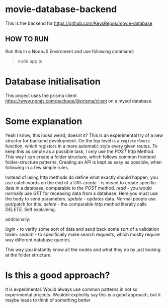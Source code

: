 # movie-database-backend
This is the backend for https://github.com/KevsRepos/movie-database

## HOW TO RUN ##
Run this in a NodeJS Enviroment and use following command:
> node app.js

# Database initialisation
This project uses the prisma client
https://www.npmjs.com/package/@prisma/client
on a mysql database.

# Some explanation

Yeah I know, this looks weird, doesnt it? This is an experimental try of a new structur for backend development.
On the top level is a `registerRoute` function, which registers in a more automatic style every given routes. To keep this
as simple as a possible task, I only use the *POST* http Method. This way I can create a folder structure, which follows
common frontend folder-structure patterns. Creating an API is kept as easy as possible, when following in a few simple rules.

Instead of using http methods do define what exactly should happen, you use catch words on the end of a URI:
*create* - is meant to create specific data in a database, comparable to the *POST* method.
*read* - you would normally use *GET* for receaving data from a database. Here you must use the body to send parameters.
*update* - updates data. Normal people use put/patch for this.
*delete* - the comparable http method literally calls *DELETE*. Self explaining.

additionally:

*login* - to verify some sort of data and send back some sort of a validation token.
*search* - to specifically make search requests, which mostly require way different database queries.

This way you instantly know all the routes and what they do by just looking at the folder structure.

# Is this a good approach?
It is experimental. Would always use common patterns in not so experimental projects. 
Wouldnt explicitly say this is a good approach, but it maybe leads to think of something better
